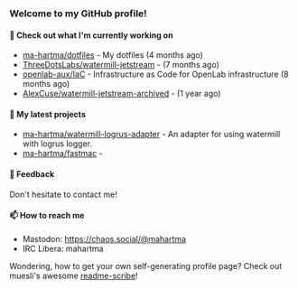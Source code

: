 ### Welcome to my GitHub profile!

#### 🔭 Check out what I'm currently working on

- [ma-hartma/dotfiles](https://github.com/ma-hartma/dotfiles) - My dotfiles (4 months ago)
- [ThreeDotsLabs/watermill-jetstream](https://github.com/ThreeDotsLabs/watermill-jetstream) -  (7 months ago)
- [openlab-aux/IaC](https://github.com/openlab-aux/IaC) - Infrastructure as Code for OpenLab infrastructure (8 months ago)
- [AlexCuse/watermill-jetstream-archived](https://github.com/AlexCuse/watermill-jetstream-archived) -  (1 year ago)

#### 🌱 My latest projects

- [ma-hartma/watermill-logrus-adapter](https://github.com/ma-hartma/watermill-logrus-adapter) - An adapter for using watermill with logrus logger.
- [ma-hartma/fastmac](https://github.com/ma-hartma/fastmac) - 

#### 💬 Feedback

Don't hesitate to contact me!

#### 📫 How to reach me

- Mastodon: https://chaos.social/@mahartma
- IRC Libera: mahartma

Wondering, how to get your own self-generating profile page? 
Check out muesli's awesome [readme-scribe](https://github.com/muesli/readme-scribe)!
